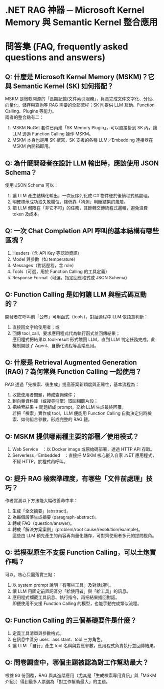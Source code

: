 # .NET RAG 神器 ─ Microsoft Kernel Memory 與 Semantic Kernel 整合應用

# 問答集 (FAQ, frequently asked questions and answers)

## Q: 什麼是 Microsoft Kernel Memory (MSKM)？它與 Semantic Kernel (SK) 如何搭配？
MSKM 是微軟開源的「長期記憶/文件索引服務」，負責完成文件文字化、分段、向量化、儲存與查詢等 RAG 需要的全部流程；SK 則提供 LLM 互動、Function Calling、Plugins 等能力。  
兩者的整合點有二：  
1. MSKM NuGet 套件已內建「SK Memory Plugin」，可以直接掛到 SK 內，讓 LLM 透過 Function Calling 操作 MSKM。  
2. MSKM 本身也是用 SK 撰寫，SK 支援的各種 LLM／Embedding 連接器在 MSKM 內開箱即用。  

## Q: 為什麼開發者在設計 LLM 輸出時，應該使用 JSON Schema？
使用 JSON Schema 可以：  
1. 讓 LLM 產生結構化輸出，一次反序列化成 C# 物件便於後續程式碼處理。  
2. 明確標示成功或失敗欄位，降低靠「猜測」判斷結果的風險。  
3. 把 LLM 侷限在「非它不可」的任務，其餘轉交傳統程式邏輯，避免浪費 token 及成本。  

## Q: 一次 Chat Completion API 呼叫的基本結構有哪些區塊？
1. Headers（含 API Key 等認證資訊）  
2. Model 與參數（如 temperature）  
3. Messages（對話歷程，含 role）  
4. Tools（可選，用於 Function Calling 的工具定義）  
5. Response Format（可選，指定回應格式或 JSON Schema）  

## Q: Function Calling 是如何讓 LLM 與程式碼互動的？
開發者在呼叫前「公布」可用函式（tools），對話過程中 LLM 依語意判斷：  
1. 直接回文字給使用者；或  
2. 回傳 tool_call，要求應用程式代為執行函式並回傳結果；  
應用程式把結果以 tool-result 形式餵回 LLM，直到 LLM 判定任務完成。此機制開啟了 Agent、自動化流程等高階應用。  

## Q: 什麼是 Retrieval Augmented Generation (RAG)？為何常與 Function Calling 一起使用？
RAG 透過「先檢索、後生成」提高答案新穎度與正確性，基本流程為：  
1. 收斂使用者問題，轉成查詢條件；  
2. 到向量資料庫（或搜尋引擎）取回相關片段；  
3. 把檢索結果 + 問題組成 prompt，交給 LLM 生成最終回覆。  
若把「檢索」實作成 tool，LLM 便能用 Function Calling 自動決定何時檢索、如何組合參數，形成完整的 RAG 鏈。  

## Q: MSKM 提供哪兩種主要的部署／使用模式？
1. Web Service　：以 Docker image 或原始碼部署，透過 HTTP API 存取。  
2. Serverless／Embedded　：直接把 MSKM 核心嵌入自家 .NET 應用程式，不經 HTTP，於程式內呼叫。  

## Q: 提升 RAG 檢索準確度，有哪些「文件前處理」技巧？
作者實測以下方法能大幅改善命中率：  
1. 生成「全文摘要」(abstract)。  
2. 為每個段落生成摘要 (paragraph-abstract)。  
3. 轉成 FAQ（question/answer)。  
4. 轉成「解決方案案例」(problem/root cause/resolution/example)。  
這些由 LLM 預先產生的內容再向量化儲存，可對齊使用者多元的提問視角。  

## Q: 若模型原生不支援 Function Calling，可以土炮實作嗎？
可以。核心只需落實三點：  
1. 以 system prompt 說明「有哪些工具」及對話規則。  
2. 讓 LLM 用固定前置詞區分「給使用者」與「給工具」的訊息。  
3. 應用程式攔截工具訊息、執行指令，再把結果插回對話。  
即便使用不支援 Function Calling 的模型，也能手動完成類似流程。  

## Q: Function Calling 的三個基礎要件是什麼？
1. 定義工具清單與參數格式。  
2. 在訊息中區分 user、assistant、tool 三方角色。  
3. 讓 LLM 「自行」產生 tool 名稱與對應參數，應用程式負責執行並回傳結果。  

## Q: 問卷調查中，哪個主題被認為對工作幫助最大？
根據 93 份回覆，RAG 與其進階應用（尤其是「生成檢索專用資訊」與「MSKM 介紹」）得到最多人票選為「對工作幫助最大」的主題。